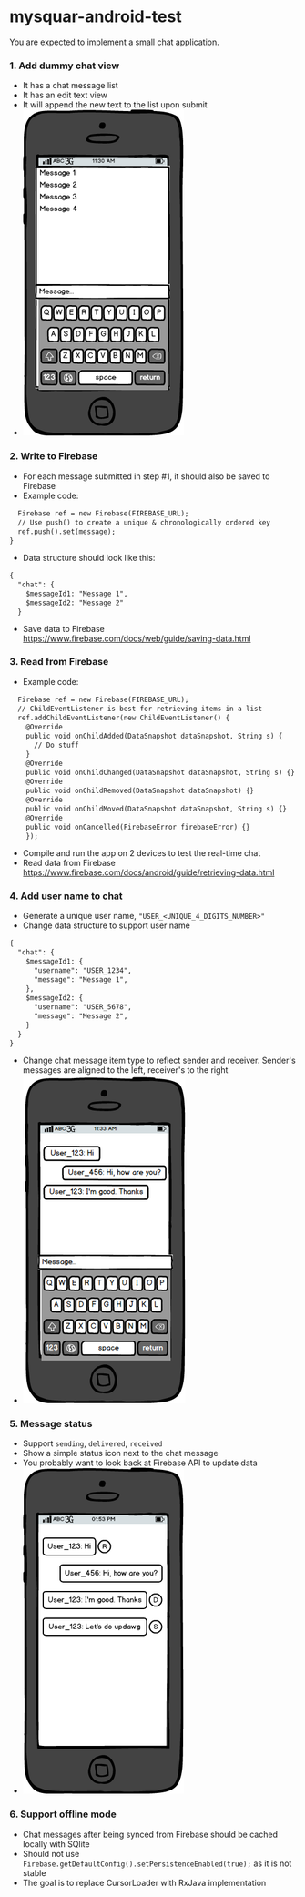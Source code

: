 # mysquar-android-test
You are expected to implement a small chat application. 

### 1. Add dummy chat view
* It has a chat message list
* It has an edit text view
* It will append the new text to the list upon submit
* ![Mock 1](https://raw.githubusercontent.com/khacanh/public-assets/master/mocks/chat_1.png)

### 2. Write to Firebase
* For each message submitted in step #1, it should also be saved to Firebase
* Example code:
```
  Firebase ref = new Firebase(FIREBASE_URL);
  // Use push() to create a unique & chronologically ordered key  
  ref.push().set(message);
}
```
* Data structure should look like this: 
```
{
  "chat": {
    $messageId1: "Message 1",
    $messageId2: "Message 2"
  }
```
* Save data to Firebase https://www.firebase.com/docs/web/guide/saving-data.html

### 3. Read from Firebase
* Example code:
```
  Firebase ref = new Firebase(FIREBASE_URL);
  // ChildEventListener is best for retrieving items in a list
  ref.addChildEventListener(new ChildEventListener() {
    @Override
    public void onChildAdded(DataSnapshot dataSnapshot, String s) {
      // Do stuff
    }
    @Override
    public void onChildChanged(DataSnapshot dataSnapshot, String s) {}
    @Override
    public void onChildRemoved(DataSnapshot dataSnapshot) {}
    @Override
    public void onChildMoved(DataSnapshot dataSnapshot, String s) {}
    @Override
    public void onCancelled(FirebaseError firebaseError) {}
    });
```
* Compile and run the app on 2 devices to test the real-time chat
* Read data from Firebase https://www.firebase.com/docs/android/guide/retrieving-data.html

### 4. Add user name to chat
* Generate a unique user name, `"USER_<UNIQUE_4_DIGITS_NUMBER>"`
* Change data structure to support user name
```
{
  "chat": {
    $messageId1: {
      "username": "USER_1234",
      "message": "Message 1",
    },
    $messageId2: {
      "username": "USER_5678",
      "message": "Message 2",
    }
  }
}
```
* Change chat message item type to reflect sender and receiver. Sender's messages are aligned to the left, receiver's to the right
* ![Mock 2](https://raw.githubusercontent.com/khacanh/public-assets/master/mocks/chat_2.png)

### 5. Message status
* Support `sending`, `delivered`, `received`
* Show a simple status icon next to the chat message
* You probably want to look back at Firebase API to update data
* ![Mock 3](https://raw.githubusercontent.com/khacanh/public-assets/master/mocks/chat_3.png)

### 6. Support offline mode
* Chat messages after being synced from Firebase should be cached locally with SQlite
* Should not use `Firebase.getDefaultConfig().setPersistenceEnabled(true);` as it is not stable
* The goal is to replace CursorLoader with RxJava implementation
